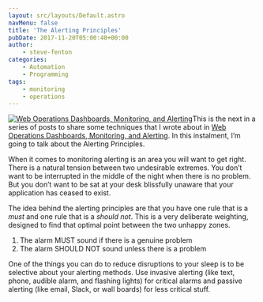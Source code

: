 ```yaml
---
layout: src/layouts/Default.astro
navMenu: false
title: 'The Alerting Principles'
pubDate: 2017-11-20T05:00:40+00:00
author:
    - steve-fenton
categories:
    - Automation
    - Programming
tags:
    - monitoring
    - operations
---
```


[![Web Operations Dashboards, Monitoring, and Alerting](/img/2017/08/web-operations-monitoring.jpg)](/publications/web-ops-dashboards-monitoring-and-alerting/)This is the next in a series of posts to share some techniques that I wrote about in [Web Operations Dashboards, Monitoring, and Alerting](/publications/web-ops-dashboards-monitoring-and-alerting/). In this instalment, I’m going to talk about the Alerting Principles.

When it comes to monitoring alerting is an area you will want to get right. There is a natural tension between two undesirable extremes. You don’t want to be interrupted in the middle of the night when there is no problem. But you don’t want to be sat at your desk blissfully unaware that your application has ceased to exist.

The idea behind the alerting principles are that you have one rule that is a *must* and one rule that is a *should not*. This is a very deliberate weighting, designed to find that optimal point between the two unhappy zones.

1. The alarm MUST sound if there is a genuine problem
2. The alarm SHOULD NOT sound unless there is a problem

One of the things you can do to reduce disruptions to your sleep is to be selective about your alerting methods. Use invasive alerting (like text, phone, audible alarm, and flashing lights) for critical alarms and passive alerting (like email, Slack, or wall boards) for less critical stuff.